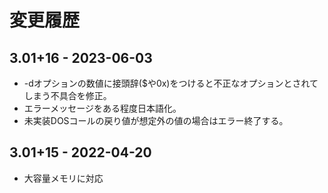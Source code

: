 # 変更履歴

## 3.01+16 - 2023-06-03
* -dオプションの数値に接頭辞($や0x)をつけると不正なオプションとされてしまう不具合を修正。
* エラーメッセージをある程度日本語化。
* 未実装DOSコールの戻り値が想定外の値の場合はエラー終了する。


## 3.01+15 - 2022-04-20

* 大容量メモリに対応

